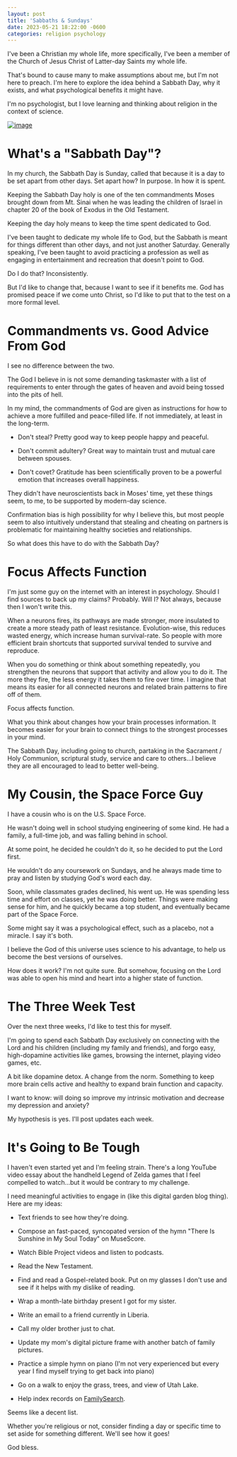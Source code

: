 ```yaml
---
layout: post
title: 'Sabbaths & Sundays'
date: 2023-05-21 18:22:00 -0600
categories: religion psychology
---
```


I've been a Christian my whole life, more specifically, I've been a member of the Church of Jesus Christ of Latter-day Saints my whole life.

That's bound to cause many to make assumptions about me, but I'm not here to preach. I'm here to explore the idea behind a Sabbath Day, why it exists, and what psychological benefits it might have.

I'm no psychologist, but I love learning and thinking about religion in the context of science.

[![image](https://www.churchofjesuschrist.org/bc/content/ldsorg/church/news/2015/07/21/Chapel%20at%20Sao%20Paulo%20Brazil-957198.jpg)](https://www.churchofjesuschrist.org/church/news/blessings-of-the-sabbath-day?lang=eng)

# What's a "Sabbath Day"?

In my church, the Sabbath Day is Sunday, called that because it is a day to be set apart from other days. Set apart how? In purpose. In how it is spent.

Keeping the Sabbath Day holy is one of the ten commandments Moses brought down from Mt. Sinai when he was leading the children of Israel in chapter 20 of the book of Exodus in the Old Testament.

Keeping the day holy means to keep the time spent dedicated to God.

I've been taught to dedicate my whole life to God, but the Sabbath is meant for things different than other days, and not just another Saturday. Generally speaking, I've been taught to avoid practicing a profession as well as engaging in entertainment and recreation that doesn't point to God.

Do I do that? Inconsistently.

But I'd like to change that, because I want to see if it benefits me. God has promised peace if we come unto Christ, so I'd like to put that to the test on a more formal level.

# Commandments vs. Good Advice From God

I see no difference between the two.

The God I believe in is not some demanding taskmaster with a list of requirements to enter through the gates of heaven and avoid being tossed into the pits of hell.

In my mind, the commandments of God are given as instructions for how to achieve a more fulfilled and peace-filled life. If not immediately, at least in the long-term.

-   Don't steal? Pretty good way to keep people happy and peaceful.

-   Don't commit adultery? Great way to maintain trust and mutual care between spouses.

-   Don't covet? Gratitude has been scientifically proven to be a powerful emotion that increases overall happiness.

They didn't have neuroscientists back in Moses' time, yet these things seem, to me, to be supported by modern-day science.

Confirmation bias is high possibility for why I believe this, but most people seem to also intuitively understand that stealing and cheating on partners is problematic for maintaining healthy societies and relationships.

So what does this have to do with the Sabbath Day?

# Focus Affects Function

I'm just some guy on the internet with an interest in psychology. Should I find sources to back up my claims? Probably. Will I? Not always, because then I won't write this.

When a neurons fires, its pathways are made stronger, more insulated to create a more steady path of least resistance. Evolution-wise, this reduces wasted energy, which increase human survival-rate. So people with more efficient brain shortcuts that supported survival tended to survive and reproduce.

When you do something or think about something repeatedly, you strengthen the neurons that support that activity and allow you to do it. The more they fire, the less energy it takes them to fire over time. I imagine that means its easier for all connected neurons and related brain patterns to fire off of them.

Focus affects function.

What you think about changes how your brain processes information. It becomes easier for your brain to connect things to the strongest processes in your mind.

The Sabbath Day, including going to church, partaking in the Sacrament / Holy Communion, scriptural study, service and care to others...I believe they are all encouraged to lead to better well-being.

# My Cousin, the Space Force Guy

I have a cousin who is on the U.S. Space Force.

He wasn't doing well in school studying engineering of some kind. He had a family, a full-time job, and was falling behind in school.

At some point, he decided he couldn't do it, so he decided to put the Lord first.

He wouldn't do any coursework on Sundays, and he always made time to pray and listen by studying God's word each day.

Soon, while classmates grades declined, his went up. He was spending less time and effort on classes, yet he was doing better. Things were making sense for him, and he quickly became a top student, and eventually became part of the Space Force.

Some might say it was a psychological effect, such as a placebo, not a miracle. I say it's both.

I believe the God of this universe uses science to his advantage, to help us become the best versions of ourselves.

How does it work? I'm not quite sure. But somehow, focusing on the Lord was able to open his mind and heart into a higher state of function.

# The Three Week Test

Over the next three weeks, I'd like to test this for myself.

I'm going to spend each Sabbath Day exclusively on connecting with the Lord and his children (including my family and friends), and forgo easy, high-dopamine activities like games, browsing the internet, playing video games, etc.

A bit like dopamine detox. A change from the norm. Something to keep more brain cells active and healthy to expand brain function and capacity.

I want to know: will doing so improve my intrinsic motivation and decrease my depression and anxiety?

My hypothesis is yes. I'll post updates each week.

# It's Going to Be Tough

I haven't even started yet and I'm feeling strain. There's a long YouTube video essay about the handheld Legend of Zelda games that I feel compelled to watch...but it would be contrary to my challenge.

I need meaningful activities to engage in (like this digital garden blog thing). Here are my ideas:

-   Text friends to see how they're doing.
-   Compose an fast-paced, syncopated version of the hymn "There Is Sunshine in My Soul Today" on MuseScore.

-   Watch Bible Project videos and listen to podcasts.

-   Read the New Testament.

-   Find and read a Gospel-related book. Put on my glasses I don't use and see if it helps with my dislike of reading.

-   Wrap a month-late birthday present I got for my sister.

-   Write an email to a friend currently in Liberia.

-   Call my older brother just to chat.

-   Update my mom's digital picture frame with another batch of family pictures.

-   Practice a simple hymn on piano (I'm not very experienced but every year I find myself trying to get back into piano)

-   Go on a walk to enjoy the grass, trees, and view of Utah Lake.

-   Help index records on [FamilySearch](https://www.familysearch.org).

Seems like a decent list.

Whether you're religious or not, consider finding a day or specific time to set aside for something different. We'll see how it goes!

God bless.
